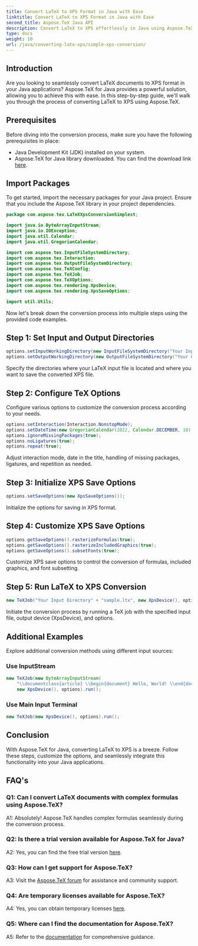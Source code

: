 ```yaml
---
title: Convert LaTeX to XPS Format in Java with Ease
linktitle: Convert LaTeX to XPS Format in Java with Ease
second_title: Aspose.TeX Java API
description: Convert LaTeX to XPS effortlessly in Java using Aspose.TeX. Follow our step-by-step guide for seamless integration.
type: docs
weight: 10
url: /java/converting-lato-xps/simple-xps-conversion/
---
```

## Introduction

Are you looking to seamlessly convert LaTeX documents to XPS format in your Java applications? Aspose.TeX for Java provides a powerful solution, allowing you to achieve this with ease. In this step-by-step guide, we'll walk you through the process of converting LaTeX to XPS using Aspose.TeX.

## Prerequisites

Before diving into the conversion process, make sure you have the following prerequisites in place:

- Java Development Kit (JDK) installed on your system.
- Aspose.TeX for Java library downloaded. You can find the download link [here](https://releases.aspose.com/tex/java/).

## Import Packages

To get started, import the necessary packages for your Java project. Ensure that you include the Aspose.TeX library in your project dependencies.

```java
package com.aspose.tex.LaTeXXpsConversionSimplest;

import java.io.ByteArrayInputStream;
import java.io.IOException;
import java.util.Calendar;
import java.util.GregorianCalendar;

import com.aspose.tex.InputFileSystemDirectory;
import com.aspose.tex.Interaction;
import com.aspose.tex.OutputFileSystemDirectory;
import com.aspose.tex.TeXConfig;
import com.aspose.tex.TeXJob;
import com.aspose.tex.TeXOptions;
import com.aspose.tex.rendering.XpsDevice;
import com.aspose.tex.rendering.XpsSaveOptions;

import util.Utils;
```

Now let's break down the conversion process into multiple steps using the provided code examples.

## Step 1: Set Input and Output Directories

```java
options.setInputWorkingDirectory(new InputFileSystemDirectory("Your Input Directory"));
options.setOutputWorkingDirectory(new OutputFileSystemDirectory("Your Output Directory"));
```

Specify the directories where your LaTeX input file is located and where you want to save the converted XPS file.

## Step 2: Configure TeX Options

Configure various options to customize the conversion process according to your needs.

```java
options.setInteraction(Interaction.NonstopMode);
options.setDateTime(new GregorianCalendar(2022, Calendar.DECEMBER, 18).getTime());
options.ignoreMissingPackages(true);
options.noLigatures(true);
options.repeat(true);
```

Adjust interaction mode, date in the title, handling of missing packages, ligatures, and repetition as needed.

## Step 3: Initialize XPS Save Options

```java
options.setSaveOptions(new XpsSaveOptions());
```

Initialize the options for saving in XPS format.

## Step 4: Customize XPS Save Options

```java
options.getSaveOptions().rasterizeFormulas(true);
options.getSaveOptions().rasterizeIncludedGraphics(true);
options.getSaveOptions().subsetFonts(true);
```

Customize XPS save options to control the conversion of formulas, included graphics, and font subsetting.

## Step 5: Run LaTeX to XPS Conversion

```java
new TeXJob("Your Input Directory" + "sample.ltx", new XpsDevice(), options).run();
```

Initiate the conversion process by running a TeX job with the specified input file, output device (XpsDevice), and options.

## Additional Examples

Explore additional conversion methods using different input sources:

### Use InputStream

```java
new TeXJob(new ByteArrayInputStream(
    "\\documentclass{article} \\begin{document} Hello, World! \\end{document}".getBytes("ASCII")),
    new XpsDevice(), options).run();
```

### Use Main Input Terminal

```java
new TeXJob(new XpsDevice(), options).run();
```

## Conclusion

With Aspose.TeX for Java, converting LaTeX to XPS is a breeze. Follow these steps, customize the options, and seamlessly integrate this functionality into your Java applications.

## FAQ's

### Q1: Can I convert LaTeX documents with complex formulas using Aspose.TeX?

A1: Absolutely! Aspose.TeX handles complex formulas seamlessly during the conversion process.

### Q2: Is there a trial version available for Aspose.TeX for Java?

A2: Yes, you can find the free trial version [here](https://releases.aspose.com/).

### Q3: How can I get support for Aspose.TeX?

A3: Visit the [Aspose.TeX forum](https://forum.aspose.com/c/tex/47) for assistance and community support.

### Q4: Are temporary licenses available for Aspose.TeX?

A4: Yes, you can obtain temporary licenses [here](https://purchase.aspose.com/temporary-license/).

### Q5: Where can I find the documentation for Aspose.TeX?

A5: Refer to the [documentation](https://reference.aspose.com/tex/java/) for comprehensive guidance.
